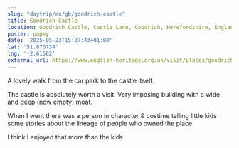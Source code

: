 ```yaml
---
slug: "daytrip/eu/gb/goodrich-castle"
title: Goodrich Castle
location: Goodrich Castle, Castle Lane, Goodrich, Herefordshire, England, HR9 6HL, United Kingdom
poster: popey
date: '2025-05-23T15:27:43+01:00'
lat: '51.876734'
lng: '-2.61582'
external_url: https://www.english-heritage.org.uk/visit/places/goodrich-castle/
---
```


A lovely walk from the car park to the castle itself. 

The castle is absolutely worth a visit. Very imposing building with a wide and deep (now empty) moat.

When I went there was a person in character & costime telling little kids some stories about the lineage of people who owned the place.

I think I enjoyed that more than the kids.